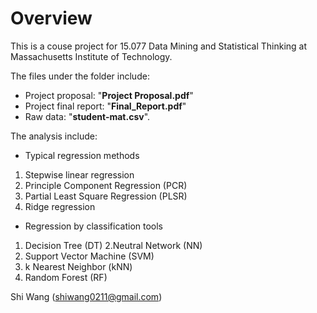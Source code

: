 Overview
========

This is a couse project for 15.077 Data Mining and Statistical Thinking at Massachusetts Institute of Technology.

The files under the folder include:

-   Project proposal: "**Project Proposal.pdf**"
-   Project final report: "**Final\_Report.pdf**"
-   Raw data: "**student-mat.csv**".

The analysis include:

-   Typical regression methods

1.  Stepwise linear regression
2.  Principle Component Regression (PCR)
3.  Partial Least Square Regression (PLSR)
4.  Ridge regression

-   Regression by classification tools

1.  Decision Tree (DT) 2.Neutral Network (NN)
2.  Support Vector Machine (SVM)
3.  k Nearest Neighbor (kNN)
4.  Random Forest (RF)

Shi Wang (<shiwang0211@gmail.com>)
